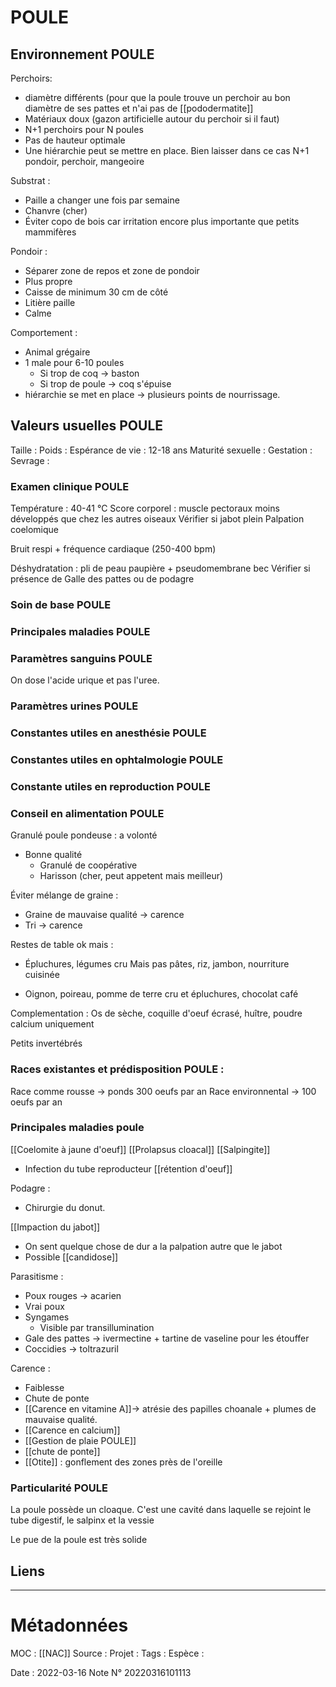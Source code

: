 # POULE
## Environnement POULE
Perchoirs: 
- diamètre différents (pour que la poule trouve un perchoir au bon diamètre de ses pattes et n'ai pas de [[pododermatite]]
- Matériaux doux (gazon artificielle autour du perchoir si il faut)
- N+1 perchoirs pour N poules
- Pas de hauteur optimale
- Une hiérarchie peut se mettre en place. Bien laisser dans ce cas N+1 pondoir, perchoir, mangeoire

Substrat : 
- Paille a changer une fois par semaine 
- Chanvre (cher)
- Éviter copo de bois car irritation encore plus importante que petits mammifères


Pondoir :
- Séparer zone de repos et zone de pondoir
- Plus propre
- Caisse de minimum 30 cm de côté
- Litière paille
- Calme 

Comportement :
- Animal grégaire
- 1 male pour 6-10 poules 
	- Si trop de coq -> baston
	- Si trop de poule -> coq s'épuise
- hiérarchie se met en place -> plusieurs points de nourrissage.

## Valeurs usuelles POULE
Taille : 
Poids :
Espérance de vie : 12-18 ans
Maturité sexuelle : 
Gestation : 
Sevrage : 

### Examen clinique POULE
Température : 40-41 °C
Score corporel : muscle pectoraux moins développés que chez les autres oiseaux
Vérifier si jabot plein
Palpation coelomique

Bruit respi + fréquence cardiaque (250-400 bpm)

Déshydratation : pli de peau paupière + pseudomembrane bec
Vérifier si présence de Galle des pattes ou de podagre 

### Soin de base POULE
### Principales maladies POULE
### Paramètres sanguins POULE
On dose l'acide urique et pas l'uree.
### Paramètres urines POULE
### Constantes utiles en anesthésie POULE
### Constantes utiles en ophtalmologie POULE
### Constante utiles en reproduction POULE
### Conseil en alimentation POULE

Granulé poule pondeuse : a volonté
- Bonne qualité
	- Granulé de coopérative 
	- Harisson (cher, peut appetent mais meilleur)

Éviter mélange de graine :
- Graine de mauvaise qualité -> carence
- Tri -> carence

Restes de table ok mais :
- Épluchures, légumes cru
Mais pas pâtes, riz, jambon, nourriture cuisinée

- Oignon, poireau, pomme de terre cru et épluchures, chocolat café

Complementation : Os de sèche, coquille d'oeuf écrasé, huître, poudre calcium uniquement

Petits invertébrés

### Races existantes et prédisposition POULE :

Race comme rousse -> ponds 300 oeufs par an
Race environnental -> 100 oeufs par an

### Principales maladies poule
[[Coelomite à jaune d'oeuf]]
[[Prolapsus cloacal]]
[[Salpingite]] 
- Infection du tube reproducteur
[[rétention d'oeuf]]

Podagre :
- Chirurgie du donut.

[[Impaction du jabot]]
- On sent quelque chose de dur a la palpation autre que le jabot
- Possible [[candidose]]


Parasitisme :
- Poux rouges -> acarien 
- Vrai poux 
- Syngames 
	- Visible par transillumination
- Gale des pattes -> ivermectine + tartine de vaseline pour les étouffer
- Coccidies -> toltrazuril

Carence : 
- Faiblesse 
- Chute de ponte 
- [[Carence en vitamine A]]-> atrésie des papilles choanale + plumes de mauvaise qualité. 
- [[Carence en calcium]]
- [[Gestion de plaie POULE]]
- [[chute de ponte]]
- [[Otite]] : gonflement des zones près de l'oreille

### Particularité POULE
La poule possède un cloaque. C'est une cavité dans laquelle se rejoint le tube digestif, le salpinx et la vessie 

Le pue de la poule est très solide



## Liens


***

# Métadonnées
MOC : [[NAC]]
Source :
Projet :
Tags : 
	Espèce :
	
Date : 2022-03-16
Note N° 20220316101113